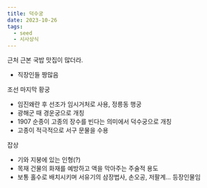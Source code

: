```yaml
---
title: 덕수궁
date: 2023-10-26
tags:
  - seed
  - 시사상식
---
```


근처 근본 국밥 맛집이 많더라.
- 직장인들 짱많음

조선 마지막 황궁
- 임진왜란 후 선조가 임시거처로 사용, 정릉동 행궁
- 광해군 때 경운궁으로 개칭
- 1907 순종이 고종의 장수를 빈다는 의미에서 덕수궁으로 개칭
- 고종이 적극적으로 서구 문물을 수용

잡상
- 기와 지붕에 있는 인형(?)
- 목재 건물의 화재를 예방하고 액을 막아주는 주술적 용도
- 보통 홀수로 배치시키며 서유기의 삼장법사, 손오공, 저팔계… 등장인물임
